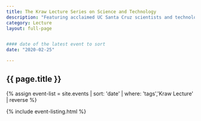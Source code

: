 ```yaml
---
title: The Kraw Lecture Series on Science and Technology
description: "Featuring acclaimed UC Santa Cruz scientists and technologists who are grappling with some of the biggest questions of our time. Made possible by a generous gift from UC Santa Cruz alumnus George Kraw (Cowell '71, history and Russian literature)."
category: Lecture
layout: full-page


#### date of the latest event to sort
date: "2020-02-25"

---
```

<section id="main-content">
<div class="grid-container large">
<section class="heading">
<h2 class="underline">{{ page.title }}</h2>
</section>

<div class="events-card-list fade-out-siblings">
{% assign event-list = site.events | sort: 'date' | where: 'tags','Kraw Lecture' | reverse %}

{% include event-listing.html %}
